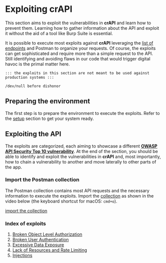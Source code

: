 # Exploiting crAPI

This section aims to exploit the vulnerabilities in **crAPI** and learn how to prevent them.
Learning how to gather information about the API and exploit it without the aid of a tool like Burp Suite is essential.

It is possible to execute most exploits against **crAPI** leveraging the [list of endpoints](./endpoints.md) and Postman to organize your requests.
Of course, the exploits can get sophisticated and require more than a simple request to the API. Still identifying and avoiding flaws in our code that would trigger digital havoc is the primal matter here.

```{note}
::: the exploits in this section are not meant to be used against production systems :::

/dev/null before dishonor
```

## Preparing the environment

The first step is to prepare the environment to execute the exploits. Refer to the [setup](./setup.md) section to get your system ready.

## Exploiting the API

The exploits are categorized, each aiming to showcase a different [**OWASP API Security Top 10 vulnerability**](https://owasp.org/www-project-api-security/).
At the end of the section, you should be able to identify and exploit the vulnerabilities in **crAPI** and, most importantly, how to chain a vulnerability to another and move laterally to other parts of the app.

### Import the Postman collection

The Postman collection contains most API requests and the necessary information to execute the exploits.
Import the [collection](./postman-collection.json) as shown in the video below (the keyboard shortcut for macOS: `cmd+o`).

[import the collection](https://user-images.githubusercontent.com/62474964/232120896-cda7ce5e-69af-42a1-9147-9d67aa50985c.mp4)

### Index of exploits

1. [Broken Object Level Authorization](./solutions/broken-object-level-authorization.md)
2. [Broken User Authentication](./solutions/broken-user-authentication.md)
3. [Excessive Data Exposure](./solutions/excessive-data-exposure.md)
4. [Lack of Resources and Rate Limiting](./solutions/lack-of-resources-rate-limiting.md)
5. [Injections](./solutions/injections.md)
